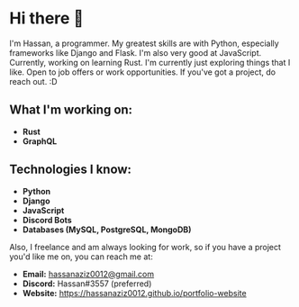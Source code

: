# Hi there 👋

I'm Hassan, a programmer. My greatest skills are with Python, especially frameworks like Django and Flask. I'm also very good at JavaScript. Currently, working on learning Rust. 
I'm currently just exploring things that I like. Open to job offers or work opportunities. If you've got a project, do reach out. :D

## What I'm working on:
- **Rust**
- **GraphQL**

## Technologies I know:
* **Python**
* **Django**
* **JavaScript**
* **Discord Bots**
* **Databases (MySQL, PostgreSQL, MongoDB)**

Also, I freelance and am always looking for work, so if you have a project you'd like me on, you can reach me at:
- **Email:** hassanaziz0012@gmail.com
- **Discord:** Hassan#3557 (preferred)
- **Website:** https://hassanaziz0012.github.io/portfolio-website
